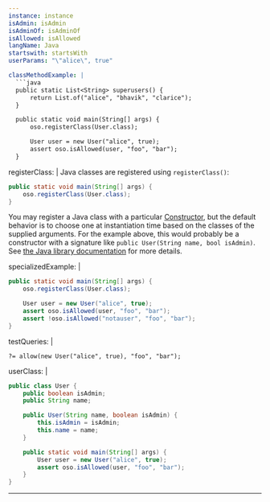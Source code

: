 ```yaml
---
instance: instance
isAdmin: isAdmin
isAdminOf: isAdminOf
isAllowed: isAllowed
langName: Java
startswith: startsWith
userParams: "\"alice\", true"

classMethodExample: |
  ```java
  public static List<String> superusers() {
      return List.of("alice", "bhavik", "clarice");
  }

  public static void main(String[] args) {
      oso.registerClass(User.class);

      User user = new User("alice", true);
      assert oso.isAllowed(user, "foo", "bar");
  }
  ```

registerClass: |
  Java classes are registered using `registerClass()`:

  ```java
  public static void main(String[] args) {
      oso.registerClass(User.class);
  }
  ```

  You may register a Java class with a particular
  [Constructor](https://docs.oracle.com/en/java/javase/11/docs/api/java.base/java/lang/reflect/Constructor.html),
  but the default behavior is to choose one at instantiation time based on the
  classes of the supplied arguments. For the example above, this would probably
  be a constructor with a signature like `public User(String name, bool
  isAdmin)`. See [the Java library
  documentation](reference/polar/classes#class-instances) for more details.

specializedExample: |
  ```java
  public static void main(String[] args) {
      oso.registerClass(User.class);

      User user = new User("alice", true);
      assert oso.isAllowed(user, "foo", "bar");
      assert !oso.isAllowed("notauser", "foo", "bar");
  }
  ```

testQueries: |
  ```polar
  ?= allow(new User("alice", true), "foo", "bar");
  ```

userClass: |
  ```java
  public class User {
      public boolean isAdmin;
      public String name;

      public User(String name, boolean isAdmin) {
          this.isAdmin = isAdmin;
          this.name = name;
      }

      public static void main(String[] args) {
          User user = new User("alice", true);
          assert oso.isAllowed(user, "foo", "bar");
      }
  }
  ```
---
```

